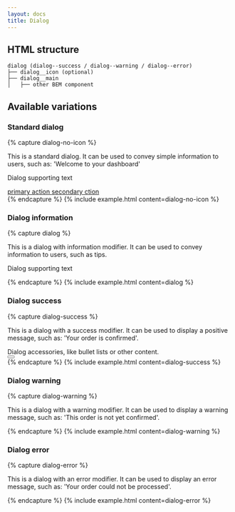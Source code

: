 ```yaml
---
layout: docs
title: Dialog
---
```


## HTML structure
```
dialog (dialog--success / dialog--warning / dialog--error)
├── dialog__icon (optional)
├── dialog__main
│	├── other BEM component
```

## Available variations

### Standard dialog
{% capture dialog-no-icon %}
<section class="dialog">
	<div class="dialog__body">
		<div class="dialog__message">
			<p class="dialog__text">
				This is a standard dialog. It can be used to convey simple information to users, such as: 'Welcome to your dashboard'
			</p>
			<p class="dialog__supporting-text">
				Dialog supporting text
			</p>
		</div>
		<div class="dialog__actions">
			<div class="dialog__action">
				<a class="button button--primary button--90"
					href="/"
				>
					primary action
				</a>
				<a class="button button--secondary button--90"
					href="/"
				>
					secondary ction
				</a>
			</div>
		</div>
	</div>
</section>
{% endcapture %}
{% include example.html
	content=dialog-no-icon
%}

### Dialog information
{% capture dialog %}
<section class="dialog dialog--information">
	<div class="dialog__body">
		<div class="dialog__message">
			<p class="dialog__text">
				This is a dialog with information modifier. It can be used to convey information to users, such as tips.
			</p>
			<p class="dialog__supporting-text">
				Dialog supporting text
			</p>
		</div>
	</div>
</section>
{% endcapture %}
{% include example.html
	content=dialog
%}

### Dialog success
{% capture dialog-success %}
<section class="dialog dialog--success">
	<div class="dialog__body">
		<div class="dialog__message">
			<p class="dialog__text">
				This is a dialog with a success modifier. It can be used to display a positive message, such as: 'Your order is confirmed'.
			</p>
		</div>
		<div class="dialog__accessories">
			Dialog accessories, like bullet lists or other content.
		</div>
	</div>
	<button class="dialog__dismiss-action"></button>
</section>
{% endcapture %}
{% include example.html
	content=dialog-success
%}

### Dialog warning
{% capture dialog-warning %}
<section class="dialog dialog--warning">
	<div class="dialog__body">
		<div class="dialog__message">
			<p class="dialog__text">
				This is a dialog with a warning modifier. It can be used to display a warning message, such as: 'This order is not yet confirmed'.
			</p>
		</div>
	</div>
</section>
{% endcapture %}
{% include example.html
	content=dialog-warning
%}

### Dialog error
{% capture dialog-error %}
<section class="dialog dialog--error">
	<div class="dialog__body">
		<div class="dialog__message">
			<p class="dialog__text">
				This is a dialog with an error modifier. It can be used to display an error message, such as: 'Your order could not be processed'.
			</p>
		</div>
	</div>
</section>
{% endcapture %}
{% include example.html
	content=dialog-error
%}